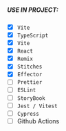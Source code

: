 ##### USE IN PROJECT:

- [x] `Vite`
- [x] `TypeScript`
- [x] `Vite`
- [x] `React`
- [x] `Remix`
- [x] `Stitches`
- [x] `Effector`
- [ ] `Prettier`
- [ ] `ESLint`
- [ ] `StoryBook`
- [ ] `Jest / Vitest`
- [ ] `Cypress`
- [ ] Github Actions
